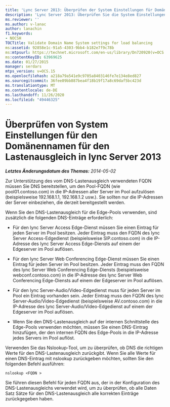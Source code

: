 ```yaml
---
title: 'Lync Server 2013: Überprüfen der System Einstellungen für Domänennamen für den Lastenausgleich'
description: 'Lync Server 2013: Überprüfen Sie die System Einstellungen des Domänennamens für den Lastenausgleich.'
ms.reviewer: ''
ms.author: v-lanac
author: lanachin
f1.keywords:
- NOCSH
TOCTitle: Validate Domain Name System settings for load balancing
ms:assetid: 92858e1c-91a5-4303-9bb4-b182e7f9c78b
ms:mtpsurl: https://technet.microsoft.com/en-us/library/Dn720920(v=OCS.15)
ms:contentKeyID: 63969625
ms.date: 01/27/2015
manager: serdars
mtps_version: v=OCS.15
ms.openlocfilehash: a218a79a541e9c9705a8403146fe7e134e8ed827
ms.sourcegitcommit: 36fee89bb887bea4f18b19f17a8c69daf5bc423d
ms.translationtype: MT
ms.contentlocale: de-DE
ms.lasthandoff: 11/26/2020
ms.locfileid: "49446325"
---
```

# <a name="validate-domain-name-system-settings-for-load-balancing-in-lync-server-2013"></a>Überprüfen von System Einstellungen für den Domänennamen für den Lastenausgleich in lync Server 2013

<div data-xmlns="http://www.w3.org/1999/xhtml">

<div class="topic" data-xmlns="http://www.w3.org/1999/xhtml" data-msxsl="urn:schemas-microsoft-com:xslt" data-cs="https://msdn.microsoft.com/">

<div data-asp="https://msdn2.microsoft.com/asp">



</div>

<div id="mainSection">

<div id="mainBody">

<span> </span>

_**Letztes Änderungsdatum des Themas:** 2014-05-02_

Zur Unterstützung des vom DNS-Lastenausgleich verwendeten FQDN müssen Sie DNS bereitstellen, um den Pool-FQDN (wie pool01.contoso.com) in die IP-Adressen aller Server im Pool aufzulösen (beispielsweise 192.168.1.1, 192.168.1.2 usw.). Sie sollten nur die IP-Adressen der Server einbeziehen, die derzeit bereitgestellt werden.

Wenn Sie den DNS-Lastenausgleich für die Edge-Pools verwenden, sind zusätzlich die folgenden DNS-Einträge erforderlich:

  - Für den lync Server Access Edge-Dienst müssen Sie einen Eintrag für jeden Server im Pool besitzen. Jeder Eintrag muss den FQDN des lync Server Access-Edgedienst (beispielsweise SIP.contoso.com) in die IP-Adresse des lync Server Access Edge-Diensts auf einem der Edgeserver im Pool auflösen.

  - Für den lync Server Web Conferencing Edge-Dienst müssen Sie einen Eintrag für jeden Server im Pool besitzen. Jeder Eintrag muss den FQDN des lync Server Web Conferencing Edge-Diensts (beispielsweise webconf.contoso.com) in die IP-Adresse des lync Server Web Conferencing Edge-Diensts auf einem der Edgeserver im Pool auflösen.

  - Für den lync Server-Audio/Video-Edgedienst muss für jeden Server im Pool ein Eintrag vorhanden sein. Jeder Eintrag muss den FQDN des lync Server-Audio/Video-Edgedienst (beispielsweise AV.contoso.com) in die IP-Adresse des lync Server-Audio/Video-Edgedienst auf einem der Edgeserver im Pool auflösen.

  - Wenn Sie den DNS-Lastenausgleich auf der internen Schnittstelle des Edge-Pools verwenden möchten, müssen Sie einen DNS-Eintrag hinzufügen, der den internen FQDN des Edge-Pools in die IP-Adresse jedes Servers im Pool auflöst.

Verwenden Sie das Nslookup-Tool, um zu überprüfen, ob DNS die richtigen Werte für den DNS-Lastenausgleich zurückgibt. Wenn Sie alle Werte für einen DNS-Eintrag mit nslookup zurückgeben möchten, sollten Sie den folgenden Befehl ausführen:

`nslookup <FQDN >`

Sie führen diesen Befehl für jeden FQDN aus, der in der Konfiguration des DNS-Lastenausgleichs verwendet wird, um zu überprüfen, ob alle Daten Satz Sätze für den DNS-Lastenausgleich alle korrekten Einträge zurückgegeben haben.

</div>

<span> </span>

</div>

</div>

</div>

